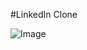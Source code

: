 #LinkedIn Clone

![Image](https://github.com/user-attachments/assets/a4f21050-25a0-475b-8c69-dc8bd56de09e)

